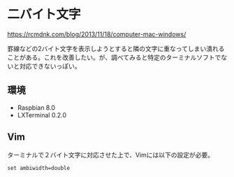 # 二バイト文字

https://rcmdnk.com/blog/2013/11/18/computer-mac-windows/

罫線などの2バイト文字を表示しようとすると隣の文字に重なってしまい潰れることがある。これを改善したい。が、調べてみると特定のターミナルソフトでないと対応できないっぽい。

## 環境

* Raspbian 8.0
* LXTerminal 0.2.0

## Vim

ターミナルで２バイト文字に対応させた上で、Vimには以下の設定が必要。

```vimscript
set ambiwidth=double
```

